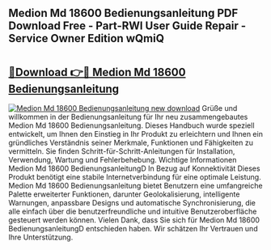 ## Medion Md 18600 Bedienungsanleitung PDF Download Free - Part-RWl User Guide Repair - Service Owner Edition wQmiQ

# <h2><a href="http://df58h2.blite.top/?on=Medion+Md+18600+Bedienungsanleitung">🔗Download 👉🔴 Medion Md 18600 Bedienungsanleitung</a></h2>

[![Medion Md 18600 Bedienungsanleitung new download](https://i.imgur.com/lujVjoI.png)](http://df58h2.blite.top/?on=Medion+Md+18600+Bedienungsanleitung)
Grüße und willkommen in der Bedienungsanleitung für Ihr neu zusammengebautes Medion Md 18600 Bedienungsanleitung. Dieses Handbuch wurde speziell entwickelt, um Ihnen den Einstieg in Ihr Produkt zu erleichtern und Ihnen ein gründliches Verständnis seiner Merkmale, Funktionen und Fähigkeiten zu vermitteln. Sie finden Schritt-für-Schritt-Anleitungen für Installation, Verwendung, Wartung und Fehlerbehebung. Wichtige Informationen Medion Md 18600 BedienungsanleitungD In Bezug auf Konnektivität Dieses Produkt benötigt eine stabile Internetverbindung für eine optimale Leistung. Medion Md 18600 Bedienungsanleitung bietet Benutzern eine umfangreiche Palette erweiterter Funktionen, darunter Geolokalisierung, intelligente Warnungen, anpassbare Designs und automatische Synchronisierung, die alle einfach über die benutzerfreundliche und intuitive Benutzeroberfläche gesteuert werden können. Vielen Dank, dass Sie sich für Medion Md 18600 BedienungsanleitungD entschieden haben. Wir schätzen Ihr Vertrauen und Ihre Unterstützung.
